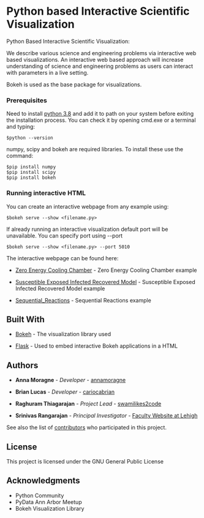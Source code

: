 # Python based Interactive Scientific Visualization

Python Based Interactive Scientific Visualization: 

We describe various science and engineering problems via interactive web based visualizations. An interactive web based approach will increase understanding of science and engineering problems as users can interact with parameters in a live setting.

Bokeh is used as the base package for visualizations.

### Prerequisites

Need to install [python 3.8](https://www.python.org/downloads/) and add it to path on your system before exiting the installation process. You can check it by opening cmd.exe or a terminal and typing:

```
$python --version
```

numpy, scipy and bokeh are required libraries. To install these use the command:

```
$pip install numpy
$pip install scipy
$pip install bokeh
```

### Running interactive HTML

You can create an interactive webpage from any example using:

```
$bokeh serve --show <filename.py>
```

If already running an interactive visualization default port will be unavailable. You can specify port using --port

```
$bokeh serve --show <filename.py> --port 5010
```

The interactive webpage can be found here: 

* [Zero Energy Cooling Chamber](https://srrweb.cc.lehigh.edu/app/ZECC) - Zero Energy Cooling Chamber example

* [Susceptible Exposed Infected Recovered Model](https://srrweb.cc.lehigh.edu/app/SIR) - Susceptible Exposed Infected Recovered Model example

* [Sequential_Reactions](https://srrweb.cc.lehigh.edu/app/sliders_reaction_kinetics) - Sequential Reactions example

## Built With

* [Bokeh](https://docs.bokeh.org/en/latest/) - The visualization library used

* [Flask](https://pypi.org/project/Flask/) - Used to embed interactive Bokeh applications in a HTML

## Authors
* **Anna Moragne** - *Developer* - [annamoragne](https://github.com/annamoragne)

* **Brian Lucas** - *Developer* - [cariocabrian](https://github.com/cariocabrian)

* **Raghuram Thiagarajan** - *Project Lead* - [swamilikes2code](https://github.com/swamilikes2code)

* **Srinivas Rangarajan** - *Principal Investigator* - [Faculty Website at Lehigh](https://engineering.lehigh.edu/faculty/srinivas-rangarajan)

See also the list of [contributors](https://github.com/swamilikes2code/Python_based_Interactive_Scientific_Visualization/graphs/contributors) who participated in this project.

## License

This project is licensed under the GNU General Public License

## Acknowledgments

* Python Community
* PyData Ann Arbor Meetup
* Bokeh Visualization Library
